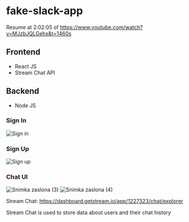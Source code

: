 # fake-slack-app
Resume at 2:02:05 of https://www.youtube.com/watch?v=MJzbJQLGehs&t=1460s
 ## Frontend
 
 - React JS
 - Stream Chat API
 
 ## Backend
 
 - Node JS
 
 ### Sign In
![Sign in](https://user-images.githubusercontent.com/97118236/210409380-f321b28f-f1eb-4562-8b7b-81a06e9d155f.jpeg)

 ### Sign Up
![Sign up](https://user-images.githubusercontent.com/97118236/210409418-0560e0f5-4a42-47af-95ba-690c39d469ba.jpeg)

 ### Chat UI
![Snimka zaslona (3)](https://user-images.githubusercontent.com/97118236/210618248-d97cd208-c903-41fd-bfab-372c7e119883.png)
![Snimka zaslona (4)](https://user-images.githubusercontent.com/97118236/210618261-9c5757c2-64eb-49bd-848e-507bb7c8ccf9.png)

Stream Chat: https://dashboard.getstream.io/app/1227323/chat/explorer

Stream Chat is used to store data about users and their chat history

